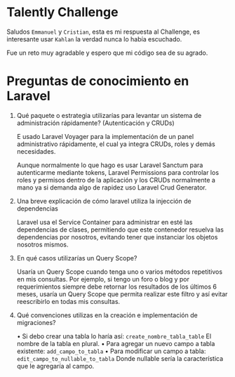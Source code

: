 # Talently Challenge

Saludos `Emmanuel` y `Cristian`, esta es mi respuesta al Challenge, es interesante usar `Kahlan` la verdad nunca lo había escuchado.

Fue un reto muy agradable y espero que mi código sea de su agrado.

# Preguntas de conocimiento en Laravel

1. Qué paquete o estrategia utilizarías para levantar un sistema de administración rápidamente? (Autenticación y CRUDs)

    E usado Laravel Voyager para la implementación de un panel administrativo rápidamente, el cual ya integra CRUDs, roles y demás necesidades.
    
    Aunque normalmente lo que hago es usar Laravel Sanctum para autenticarme mediante tokens, Laravel Permissions para controlar los roles y permisos dentro de la aplicación y los CRUDs normalmente a mano ya si demanda algo de rapidez uso Laravel Crud Generator.

2. Una breve explicación de cómo laravel utiliza la injección de dependencias

    Laravel usa el Service Container para administrar en esté las dependencias de clases, permitiendo que este contenedor resuelva las dependencias por nosotros, evitando tener que instanciar los objetos nosotros mismos.

3. En qué casos utilizarías un Query Scope?

    Usaría un Query Scope cuando tenga uno o varios métodos repetitivos en mis consultas. Por ejemplo, si tengo un foro o blog y por requerimientos siempre debe retornar los resultados de los últimos 6 meses, usaría un Query Scope que permita realizar este filtro y así evitar reescribirlo en todas mis consultas.

4. Qué convenciones utilizas en la creación e implementación de migraciones?
    
    •	Si debo crear una tabla lo haría así:
    `create_nombre_tabla_table`
    El nombre de la tabla en plural.
    •	Para agregar un nuevo campo a tabla existente:
    `add_campo_to_tabla`
    •	Para modificar un campo a tabla:
    `edit_campo_to_nullable_to_tabla`
    Donde nullable sería la característica que le agregaría al campo.

